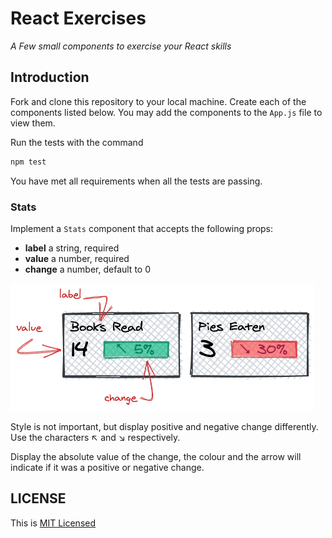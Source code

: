 # React Exercises

_A Few small components to exercise your React skills_

## Introduction

Fork and clone this repository to your local machine. Create each of the components listed below. You may add the components to the `App.js` file to view them.

Run the tests with the command

```bash
npm test
```

You have met all requirements when all the tests are passing.

### Stats

Implement a `Stats` component that accepts the following props:

- **label** a string, required
- **value** a number, required
- **change** a number, default to 0

![The Stats component](documentation/stats.png)

Style is not important, but display positive and negative change differently. Use the characters &#8598; and &#8600; respectively.

Display the absolute value of the change, the colour and the arrow will indicate if it was a positive or negative change.

## LICENSE

This is [MIT Licensed](LICENSE)
